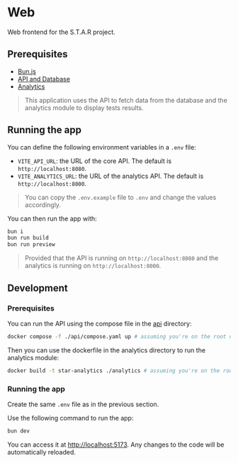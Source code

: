 # Web

Web frontend for the S.T.A.R project.

## Prerequisites

- [Bun.js](https://bun.js.org)
- [API and Database](../api/README.md)
- [Analytics](../analytics/README.md)

> This application uses the API to fetch data from the database and the analytics module to display tests results.

## Running the app

You can define the following environment variables in a `.env` file:

- `VITE_API_URL`: the URL of the core API. The default is `http://localhost:8080`.
- `VITE_ANALYTICS_URL`: the URL of the analytics API. The default is `http://localhost:8000`.

> You can copy the `.env.example` file to `.env` and change the values accordingly.

You can then run the app with:

``` bash
bun i
bun run build
bun run preview
```

> Provided that the API is running on `http://localhost:8080` and the analytics is running on `http://localhost:8000`.

## Development

### Prerequisites

You can run the API using the compose file in the [api](../api) directory:

``` bash
docker compose -f ./api/compose.yaml up # assuming you're on the root directory
```

Then you can use the dockerfile in the analytics directory to run the analytics module:

``` bash
docker build -t star-analytics ./analytics # assuming you're on the root directory
```

### Running the app

Create the same `.env` file as in the previous section.

Use the following command to run the app:

``` bash
bun dev
```

You can access it at [http://localhost:5173](http://localhost:5173). Any changes to the code will be automatically reloaded.